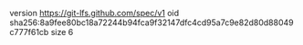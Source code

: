 version https://git-lfs.github.com/spec/v1
oid sha256:8a9fee80bc18a72244b94fca9f32147dfc4cd95a7c9e82d80d88049c777f61cb
size 6
